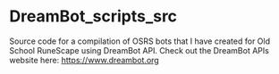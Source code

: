 # DreamBot_scripts_src
Source code for a compilation of OSRS bots that I have created for Old School RuneScape using DreamBot API.
Check out the DreamBot APIs website here: https://www.dreambot.org
